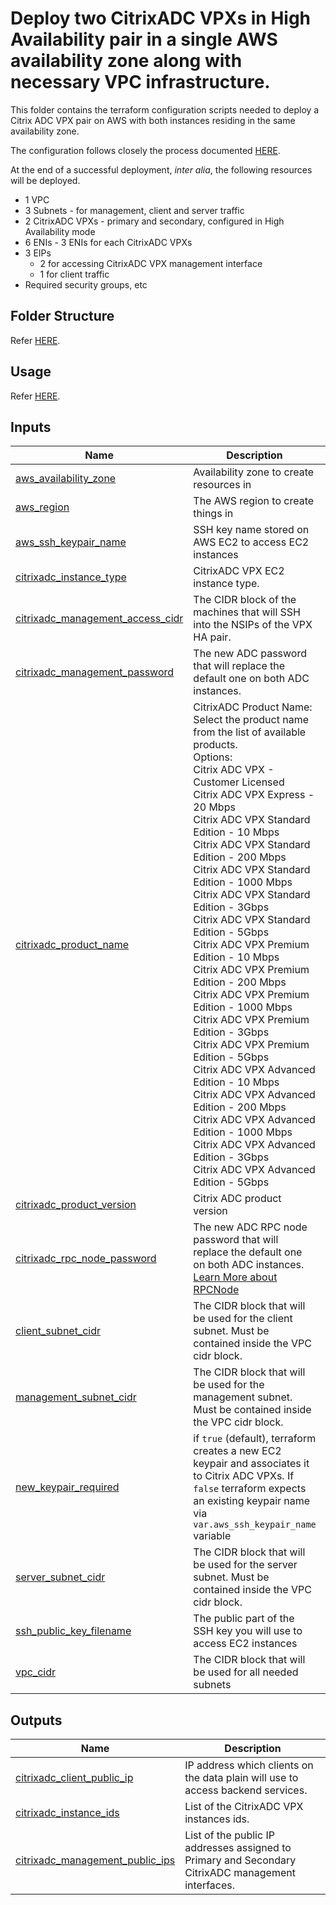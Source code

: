 # Deploy two CitrixADC VPXs in High Availability pair in a single AWS availability zone along with necessary VPC infrastructure.

This folder contains the terraform configuration scripts needed to deploy a Citrix ADC VPX pair on AWS with both instances residing in the same availability zone.

The configuration follows closely the process documented [HERE](https://docs.citrix.com/en-us/citrix-adc/current-release/deploying-vpx/deploy-aws/vpx-aws-ha.html).

At the end of a successful deployment, _inter alia_, the following resources will be deployed.
- 1 VPC
- 3 Subnets - for management, client and server traffic
- 2 CitrixADC VPXs - primary and secondary, configured in High Availability mode
- 6 ENIs - 3 ENIs for each CitrixADC VPXs
- 3 EIPs
  - 2 for accessing CitrixADC VPX management interface
  - 1 for client traffic
- Required security groups, etc

## Folder Structure

Refer [HERE](../../../../assets/common_docs/folder_structure.md).

## Usage

Refer [HERE](../../../../assets/common_docs/terraform_usage.md).

## Inputs

| Name | Description | Type | Default | Required |
|------|-------------|------|---------|:--------:|
| <a name="input_aws_availability_zone"></a> [aws\_availability\_zone](#input\_aws\_availability\_zone) | Availability zone to create resources in | `string` | n/a | yes |
| <a name="input_aws_region"></a> [aws\_region](#input\_aws\_region) | The AWS region to create things in | `string` | n/a | yes |
| <a name="input_aws_ssh_keypair_name"></a> [aws\_ssh\_keypair\_name](#input\_aws\_ssh\_keypair\_name) | SSH key name stored on AWS EC2 to access EC2 instances | `string` | n/a | yes |
| <a name="input_citrixadc_instance_type"></a> [citrixadc\_instance\_type](#input\_citrixadc\_instance\_type) | CitrixADC VPX EC2 instance type. | `string` | `"m5.xlarge"` | no |
| <a name="input_citrixadc_management_access_cidr"></a> [citrixadc\_management\_access\_cidr](#input\_citrixadc\_management\_access\_cidr) | The CIDR block of the machines that will SSH into the NSIPs of the VPX HA pair. | `string` | n/a | yes |
| <a name="input_citrixadc_management_password"></a> [citrixadc\_management\_password](#input\_citrixadc\_management\_password) | The new ADC password that will replace the default one on both ADC instances. | `string` | n/a | yes |
| <a name="input_citrixadc_product_name"></a> [citrixadc\_product\_name](#input\_citrixadc\_product\_name) | CitrixADC Product Name: Select the product name from the list of available products.<br>  Options:<br>    Citrix ADC VPX - Customer Licensed<br>    Citrix ADC VPX Express - 20 Mbps<br>    Citrix ADC VPX Standard Edition - 10 Mbps<br>    Citrix ADC VPX Standard Edition - 200 Mbps<br>    Citrix ADC VPX Standard Edition - 1000 Mbps<br>    Citrix ADC VPX Standard Edition - 3Gbps<br>    Citrix ADC VPX Standard Edition - 5Gbps<br>    Citrix ADC VPX Premium Edition - 10 Mbps<br>    Citrix ADC VPX Premium Edition - 200 Mbps<br>    Citrix ADC VPX Premium Edition - 1000 Mbps<br>    Citrix ADC VPX Premium Edition - 3Gbps<br>    Citrix ADC VPX Premium Edition - 5Gbps<br>    Citrix ADC VPX Advanced Edition - 10 Mbps<br>    Citrix ADC VPX Advanced Edition - 200 Mbps<br>    Citrix ADC VPX Advanced Edition - 1000 Mbps<br>    Citrix ADC VPX Advanced Edition - 3Gbps<br>    Citrix ADC VPX Advanced Edition - 5Gbps | `string` | `"Citrix ADC VPX - Customer Licensed"` | no |
| <a name="input_citrixadc_product_version"></a> [citrixadc\_product\_version](#input\_citrixadc\_product\_version) | Citrix ADC product version | `string` | `"13.1"` | no |
| <a name="input_citrixadc_rpc_node_password"></a> [citrixadc\_rpc\_node\_password](#input\_citrixadc\_rpc\_node\_password) | The new ADC RPC node password that will replace the default one on both ADC instances. [Learn More about RPCNode](https://docs.citrix.com/en-us/citrix-adc/current-release/getting-started-with-citrix-adc/change-rpc-node-password.html) | `string` | n/a | yes |
| <a name="input_client_subnet_cidr"></a> [client\_subnet\_cidr](#input\_client\_subnet\_cidr) | The CIDR block that will be used for the client subnet. Must be contained inside the VPC cidr block. | `string` | n/a | yes |
| <a name="input_management_subnet_cidr"></a> [management\_subnet\_cidr](#input\_management\_subnet\_cidr) | The CIDR block that will be used for the management subnet. Must be contained inside the VPC cidr block. | `string` | n/a | yes |
| <a name="input_new_keypair_required"></a> [new\_keypair\_required](#input\_new\_keypair\_required) | if `true` (default), terraform creates a new EC2 keypair and associates it to Citrix ADC VPXs. If `false` terraform expects an existing keypair name via `var.aws_ssh_keypair_name` variable | `bool` | `true` | no |
| <a name="input_server_subnet_cidr"></a> [server\_subnet\_cidr](#input\_server\_subnet\_cidr) | The CIDR block that will be used for the server subnet. Must be contained inside the VPC cidr block. | `string` | n/a | yes |
| <a name="input_ssh_public_key_filename"></a> [ssh\_public\_key\_filename](#input\_ssh\_public\_key\_filename) | The public part of the SSH key you will use to access EC2 instances | `string` | n/a | yes |
| <a name="input_vpc_cidr"></a> [vpc\_cidr](#input\_vpc\_cidr) | The CIDR block that will be used for all needed subnets | `string` | n/a | yes |

## Outputs

| Name | Description |
|------|-------------|
| <a name="output_citrixadc_client_public_ip"></a> [citrixadc\_client\_public\_ip](#output\_citrixadc\_client\_public\_ip) | IP address which clients on the data plain will use to access backend services. |
| <a name="output_citrixadc_instance_ids"></a> [citrixadc\_instance\_ids](#output\_citrixadc\_instance\_ids) | List of the CitrixADC VPX instances ids. |
| <a name="output_citrixadc_management_public_ips"></a> [citrixadc\_management\_public\_ips](#output\_citrixadc\_management\_public\_ips) | List of the public IP addresses assigned to Primary and Secondary CitrixADC management interfaces. |